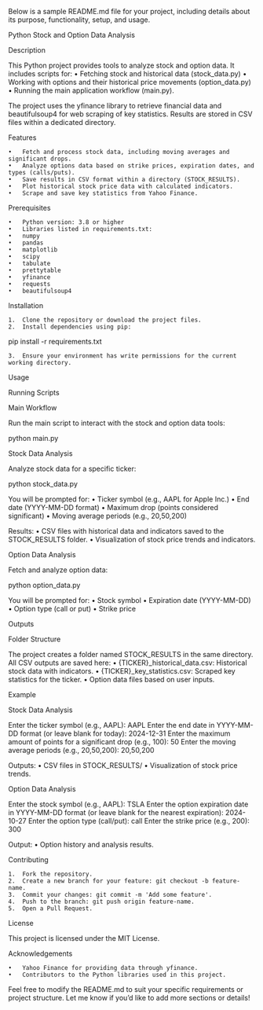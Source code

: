 Below is a sample README.md file for your project, including details about its purpose, functionality, setup, and usage.

Python Stock and Option Data Analysis

Description

This Python project provides tools to analyze stock and option data. It includes scripts for:
	•	Fetching stock and historical data (stock_data.py)
	•	Working with options and their historical price movements (option_data.py)
	•	Running the main application workflow (main.py).

The project uses the yfinance library to retrieve financial data and beautifulsoup4 for web scraping of key statistics. Results are stored in CSV files within a dedicated directory.

Features

	•	Fetch and process stock data, including moving averages and significant drops.
	•	Analyze options data based on strike prices, expiration dates, and types (calls/puts).
	•	Save results in CSV format within a directory (STOCK_RESULTS).
	•	Plot historical stock price data with calculated indicators.
	•	Scrape and save key statistics from Yahoo Finance.

Prerequisites

	•	Python version: 3.8 or higher
	•	Libraries listed in requirements.txt:
	•	numpy
	•	pandas
	•	matplotlib
	•	scipy
	•	tabulate
	•	prettytable
	•	yfinance
	•	requests
	•	beautifulsoup4

Installation

	1.	Clone the repository or download the project files.
	2.	Install dependencies using pip:

pip install -r requirements.txt


	3.	Ensure your environment has write permissions for the current working directory.

Usage

Running Scripts

Main Workflow

Run the main script to interact with the stock and option data tools:

python main.py

Stock Data Analysis

Analyze stock data for a specific ticker:

python stock_data.py

You will be prompted for:
	•	Ticker symbol (e.g., AAPL for Apple Inc.)
	•	End date (YYYY-MM-DD format)
	•	Maximum drop (points considered significant)
	•	Moving average periods (e.g., 20,50,200)

Results:
	•	CSV files with historical data and indicators saved to the STOCK_RESULTS folder.
	•	Visualization of stock price trends and indicators.

Option Data Analysis

Fetch and analyze option data:

python option_data.py

You will be prompted for:
	•	Stock symbol
	•	Expiration date (YYYY-MM-DD)
	•	Option type (call or put)
	•	Strike price

Outputs

Folder Structure

The project creates a folder named STOCK_RESULTS in the same directory. All CSV outputs are saved here:
	•	{TICKER}_historical_data.csv: Historical stock data with indicators.
	•	{TICKER}_key_statistics.csv: Scraped key statistics for the ticker.
	•	Option data files based on user inputs.

Example

Stock Data Analysis

Enter the ticker symbol (e.g., AAPL): AAPL
Enter the end date in YYYY-MM-DD format (or leave blank for today): 2024-12-31
Enter the maximum amount of points for a significant drop (e.g., 100): 50
Enter the moving average periods (e.g., 20,50,200): 20,50,200

Outputs:
	•	CSV files in STOCK_RESULTS/
	•	Visualization of stock price trends.

Option Data Analysis

Enter the stock symbol (e.g., AAPL): TSLA
Enter the option expiration date in YYYY-MM-DD format (or leave blank for the nearest expiration): 2024-10-27
Enter the option type (call/put): call
Enter the strike price (e.g., 200): 300

Output:
	•	Option history and analysis results.

Contributing

	1.	Fork the repository.
	2.	Create a new branch for your feature: git checkout -b feature-name.
	3.	Commit your changes: git commit -m 'Add some feature'.
	4.	Push to the branch: git push origin feature-name.
	5.	Open a Pull Request.

License

This project is licensed under the MIT License.

Acknowledgements

	•	Yahoo Finance for providing data through yfinance.
	•	Contributors to the Python libraries used in this project.

Feel free to modify the README.md to suit your specific requirements or project structure. Let me know if you’d like to add more sections or details!